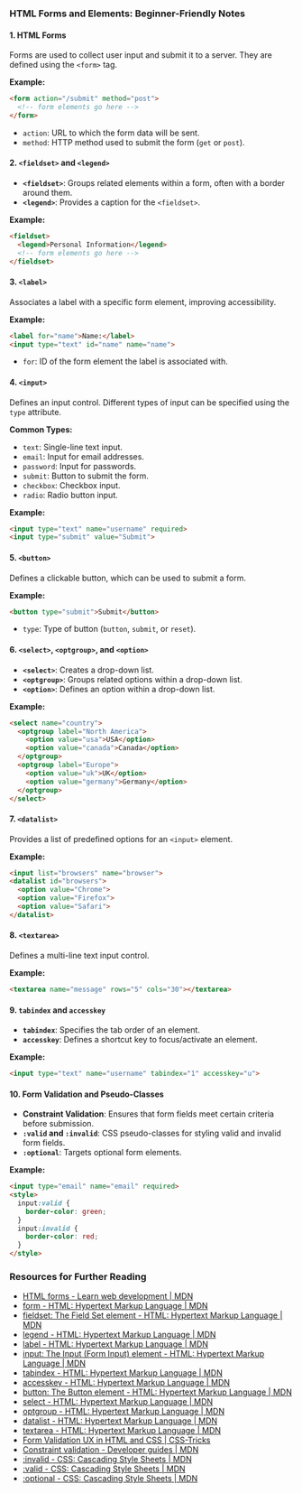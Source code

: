 ### HTML Forms and Elements: Beginner-Friendly Notes

#### 1. HTML Forms
Forms are used to collect user input and submit it to a server. They are defined using the `<form>` tag.

**Example:**
```html
<form action="/submit" method="post">
  <!-- form elements go here -->
</form>
```

- `action`: URL to which the form data will be sent.
- `method`: HTTP method used to submit the form (`get` or `post`).

#### 2. `<fieldset>` and `<legend>`
- **`<fieldset>`**: Groups related elements within a form, often with a border around them.
- **`<legend>`**: Provides a caption for the `<fieldset>`.

**Example:**
```html
<fieldset>
  <legend>Personal Information</legend>
  <!-- form elements go here -->
</fieldset>
```

#### 3. `<label>`
Associates a label with a specific form element, improving accessibility.

**Example:**
```html
<label for="name">Name:</label>
<input type="text" id="name" name="name">
```

- `for`: ID of the form element the label is associated with.

#### 4. `<input>`
Defines an input control. Different types of input can be specified using the `type` attribute.

**Common Types:**
- `text`: Single-line text input.
- `email`: Input for email addresses.
- `password`: Input for passwords.
- `submit`: Button to submit the form.
- `checkbox`: Checkbox input.
- `radio`: Radio button input.

**Example:**
```html
<input type="text" name="username" required>
<input type="submit" value="Submit">
```

#### 5. `<button>`
Defines a clickable button, which can be used to submit a form.

**Example:**
```html
<button type="submit">Submit</button>
```

- `type`: Type of button (`button`, `submit`, or `reset`).

#### 6. `<select>`, `<optgroup>`, and `<option>`
- **`<select>`**: Creates a drop-down list.
- **`<optgroup>`**: Groups related options within a drop-down list.
- **`<option>`**: Defines an option within a drop-down list.

**Example:**
```html
<select name="country">
  <optgroup label="North America">
    <option value="usa">USA</option>
    <option value="canada">Canada</option>
  </optgroup>
  <optgroup label="Europe">
    <option value="uk">UK</option>
    <option value="germany">Germany</option>
  </optgroup>
</select>
```

#### 7. `<datalist>`
Provides a list of predefined options for an `<input>` element.

**Example:**
```html
<input list="browsers" name="browser">
<datalist id="browsers">
  <option value="Chrome">
  <option value="Firefox">
  <option value="Safari">
</datalist>
```

#### 8. `<textarea>`
Defines a multi-line text input control.

**Example:**
```html
<textarea name="message" rows="5" cols="30"></textarea>
```

#### 9. `tabindex` and `accesskey`
- **`tabindex`**: Specifies the tab order of an element.
- **`accesskey`**: Defines a shortcut key to focus/activate an element.

**Example:**
```html
<input type="text" name="username" tabindex="1" accesskey="u">
```

#### 10. Form Validation and Pseudo-Classes
- **Constraint Validation**: Ensures that form fields meet certain criteria before submission.
- **`:valid` and `:invalid`**: CSS pseudo-classes for styling valid and invalid form fields.
- **`:optional`**: Targets optional form elements.

**Example:**
```html
<input type="email" name="email" required>
<style>
  input:valid {
    border-color: green;
  }
  input:invalid {
    border-color: red;
  }
</style>
```

### Resources for Further Reading
- [HTML forms - Learn web development | MDN](https://developer.mozilla.org/en-US/docs/Learn/Forms)
- [form - HTML: Hypertext Markup Language | MDN](https://developer.mozilla.org/en-US/docs/Web/HTML/Element/form)
- [fieldset: The Field Set element - HTML: Hypertext Markup Language | MDN](https://developer.mozilla.org/en-US/docs/Web/HTML/Element/fieldset)
- [legend - HTML: Hypertext Markup Language | MDN](https://developer.mozilla.org/en-US/docs/Web/HTML/Element/legend)
- [label - HTML: Hypertext Markup Language | MDN](https://developer.mozilla.org/en-US/docs/Web/HTML/Element/label)
- [input: The Input (Form Input) element - HTML: Hypertext Markup Language | MDN](https://developer.mozilla.org/en-US/docs/Web/HTML/Element/input)
- [tabindex - HTML: Hypertext Markup Language | MDN](https://developer.mozilla.org/en-US/docs/Web/HTML/Global_attributes/tabindex)
- [accesskey - HTML: Hypertext Markup Language | MDN](https://developer.mozilla.org/en-US/docs/Web/HTML/Global_attributes/accesskey)
- [button: The Button element - HTML: Hypertext Markup Language | MDN](https://developer.mozilla.org/en-US/docs/Web/HTML/Element/button)
- [select - HTML: Hypertext Markup Language | MDN](https://developer.mozilla.org/en-US/docs/Web/HTML/Element/select)
- [optgroup - HTML: Hypertext Markup Language | MDN](https://developer.mozilla.org/en-US/docs/Web/HTML/Element/optgroup)
- [datalist - HTML: Hypertext Markup Language | MDN](https://developer.mozilla.org/en-US/docs/Web/HTML/Element/datalist)
- [textarea - HTML: Hypertext Markup Language | MDN](https://developer.mozilla.org/en-US/docs/Web/HTML/Element/textarea)
- [Form Validation UX in HTML and CSS | CSS-Tricks](https://css-tricks.com/form-validation-ux-html-css/)
- [Constraint validation - Developer guides | MDN](https://developer.mozilla.org/en-US/docs/Web/Guide/HTML/Constraint_validation)
- [:invalid - CSS: Cascading Style Sheets | MDN](https://developer.mozilla.org/en-US/docs/Web/CSS/:invalid)
- [:valid - CSS: Cascading Style Sheets | MDN](https://developer.mozilla.org/en-US/docs/Web/CSS/:valid)
- [:optional - CSS: Cascading Style Sheets | MDN](https://developer.mozilla.org/en-US/docs/Web/CSS/:optional)

